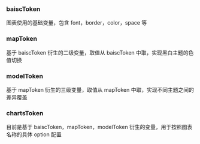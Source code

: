 ### baiscToken

图表使用的基础变量，包含 font，border，color，space 等

### mapToken

基于 baiscToken 衍生的二级变量，取值从 baiscToken 中取，实现黑白主题的色值切换

### modelToken

基于 mapToken 衍生的三级变量，取值从 mapToken 中取，实现不同主题之间的差异覆盖

### chartsToken

目前是基于 baiscToken，mapToken，modelToken 衍生的变量，用于按照图表名称的具体 option 配置
